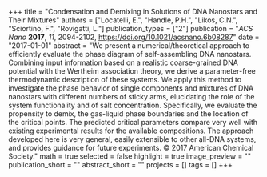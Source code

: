 +++
title = "Condensation and Demixing in Solutions of DNA Nanostars and Their Mixtures"
authors = ["Locatelli, E.", "Handle, P.H.", "Likos, C.N.", "Sciortino, F.", "Rovigatti, L."]
publication_types = ["2"]
publication = "*ACS Nano* **2017**, *11*, 2094-2102, https://doi.org/10.1021/acsnano.6b08287"
date = "2017-01-01"
abstract = "We present a numerical/theoretical approach to efficiently evaluate the phase diagram of self-assembling DNA nanostars. Combining input information based on a realistic coarse-grained DNA potential with the Wertheim association theory, we derive a parameter-free thermodynamic description of these systems. We apply this method to investigate the phase behavior of single components and mixtures of DNA nanostars with different numbers of sticky arms, elucidating the role of the system functionality and of salt concentration. Specifically, we evaluate the propensity to demix, the gas-liquid phase boundaries and the location of the critical points. The predicted critical parameters compare very well with existing experimental results for the available compositions. The approach developed here is very general, easily extensible to other all-DNA systems, and provides guidance for future experiments. © 2017 American Chemical Society."
math = true
selected = false
highlight = true
image_preview = ""
publication_short = ""
abstract_short = ""
projects = []
tags = []
+++
